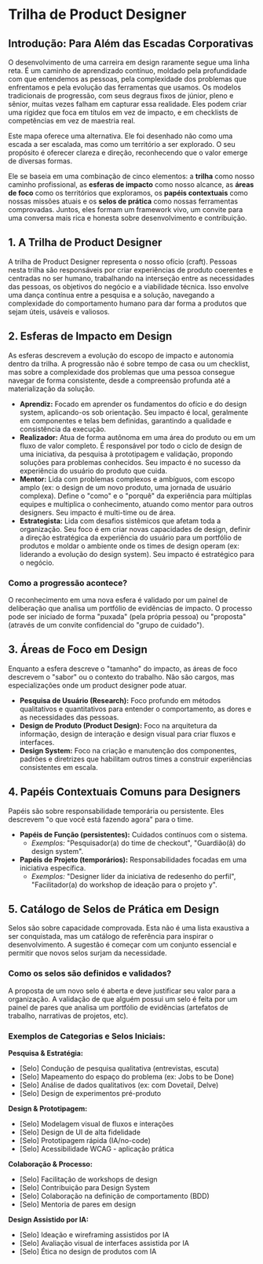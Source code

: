 # Trilha de Product Designer

## Introdução: Para Além das Escadas Corporativas

O desenvolvimento de uma carreira em design raramente segue uma linha reta. É um caminho de aprendizado contínuo, moldado pela profundidade com que entendemos as pessoas, pela complexidade dos problemas que enfrentamos e pela evolução das ferramentas que usamos. Os modelos tradicionais de progressão, com seus degraus fixos de júnior, pleno e sênior, muitas vezes falham em capturar essa realidade. Eles podem criar uma rigidez que foca em títulos em vez de impacto, e em checklists de competências em vez de maestria real.

Este mapa oferece uma alternativa. Ele foi desenhado não como uma escada a ser escalada, mas como um território a ser explorado. O seu propósito é oferecer clareza e direção, reconhecendo que o valor emerge de diversas formas.

Ele se baseia em uma combinação de cinco elementos: a **trilha** como nosso caminho profissional, as **esferas de impacto** como nosso alcance, as **áreas de foco** como os territórios que exploramos, os **papéis contextuais** como nossas missões atuais e os **selos de prática** como nossas ferramentas comprovadas. Juntos, eles formam um framework vivo, um convite para uma conversa mais rica e honesta sobre desenvolvimento e contribuição.

## 1. A Trilha de Product Designer

A trilha de Product Designer representa o nosso ofício (craft). Pessoas nesta trilha são responsáveis por criar experiências de produto coerentes e centradas no ser humano, trabalhando na interseção entre as necessidades das pessoas, os objetivos do negócio e a viabilidade técnica. Isso envolve uma dança contínua entre a pesquisa e a solução, navegando a complexidade do comportamento humano para dar forma a produtos que sejam úteis, usáveis e valiosos.

## 2. Esferas de Impacto em Design

As esferas descrevem a evolução do escopo de impacto e autonomia dentro da trilha. A progressão não é sobre tempo de casa ou um checklist, mas sobre a complexidade dos problemas que uma pessoa consegue navegar de forma consistente, desde a compreensão profunda até a materialização da solução.

*   **Aprendiz:** Focado em aprender os fundamentos do ofício e do design system, aplicando-os sob orientação. Seu impacto é local, geralmente em componentes e telas bem definidas, garantindo a qualidade e consistência da execução.
*   **Realizador:** Atua de forma autônoma em uma área do produto ou em um fluxo de valor completo. É responsável por todo o ciclo de design de uma iniciativa, da pesquisa à prototipagem e validação, propondo soluções para problemas conhecidos. Seu impacto é no sucesso da experiência do usuário do produto que cuida.
*   **Mentor:** Lida com problemas complexos e ambíguos, com escopo amplo (ex: o design de um novo produto, uma jornada de usuário complexa). Define o "como" e o "porquê" da experiência para múltiplas equipes e multiplica o conhecimento, atuando como mentor para outros designers. Seu impacto é multi-time ou de área.
*   **Estrategista:** Lida com desafios sistêmicos que afetam toda a organização. Seu foco é em criar novas capacidades de design, definir a direção estratégica da experiência do usuário para um portfólio de produtos e moldar o ambiente onde os times de design operam (ex: liderando a evolução do design system). Seu impacto é estratégico para o negócio.

### Como a progressão acontece?

O reconhecimento em uma nova esfera é validado por um painel de deliberação que analisa um portfólio de evidências de impacto. O processo pode ser iniciado de forma "puxada" (pela própria pessoa) ou "proposta" (através de um convite confidencial do "grupo de cuidado").

## 3. Áreas de Foco em Design

Enquanto a esfera descreve o "tamanho" do impacto, as áreas de foco descrevem o "sabor" ou o contexto do trabalho. Não são cargos, mas especializações onde um product designer pode atuar.

*   **Pesquisa de Usuário (Research):** Foco profundo em métodos qualitativos e quantitativos para entender o comportamento, as dores e as necessidades das pessoas.
*   **Design de Produto (Product Design):** Foco na arquitetura da informação, design de interação e design visual para criar fluxos e interfaces.
*   **Design System:** Foco na criação e manutenção dos componentes, padrões e diretrizes que habilitam outros times a construir experiências consistentes em escala.

## 4. Papéis Contextuais Comuns para Designers

Papéis são sobre responsabilidade temporária ou persistente. Eles descrevem "o que você está fazendo agora" para o time.

*   **Papéis de Função (persistentes):** Cuidados contínuos com o sistema.
    *   *Exemplos:* "Pesquisador(a) do time de checkout", "Guardião(ã) do design system".
*   **Papéis de Projeto (temporários):** Responsabilidades focadas em uma iniciativa específica.
    *   *Exemplos:* "Designer líder da iniciativa de redesenho do perfil", "Facilitador(a) do workshop de ideação para o projeto y".

## 5. Catálogo de Selos de Prática em Design

Selos são sobre capacidade comprovada. Esta não é uma lista exaustiva a ser conquistada, mas um catálogo de referência para inspirar o desenvolvimento. A sugestão é começar com um conjunto essencial e permitir que novos selos surjam da necessidade.

### Como os selos são definidos e validados?

A proposta de um novo selo é aberta e deve justificar seu valor para a organização. A validação de que alguém possui um selo é feita por um painel de pares que analisa um portfólio de evidências (artefatos de trabalho, narrativas de projetos, etc).

### Exemplos de Categorias e Selos Iniciais:

**Pesquisa & Estratégia:**

*   [Selo] Condução de pesquisa qualitativa (entrevistas, escuta)
*   [Selo] Mapeamento do espaço do problema (ex: Jobs to be Done)
*   [Selo] Análise de dados qualitativos (ex: com Dovetail, Delve)
*   [Selo] Design de experimentos pré-produto

**Design & Prototipagem:**

*   [Selo] Modelagem visual de fluxos e interações
*   [Selo] Design de UI de alta fidelidade
*   [Selo] Prototipagem rápida (IA/no-code)
*   [Selo] Acessibilidade WCAG - aplicação prática

**Colaboração & Processo:**

*   [Selo] Facilitação de workshops de design
*   [Selo] Contribuição para Design System
*   [Selo] Colaboração na definição de comportamento (BDD)
*   [Selo] Mentoria de pares em design

**Design Assistido por IA:**

*   [Selo] Ideação e wireframing assistidos por IA
*   [Selo] Avaliação visual de interfaces assistida por IA
*   [Selo] Ética no design de produtos com IA
